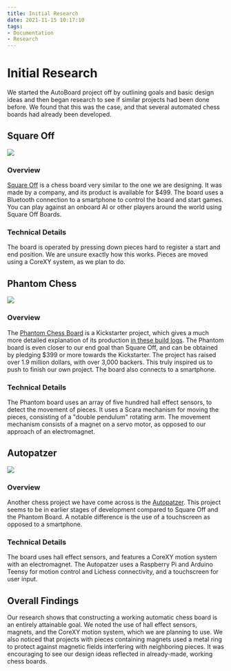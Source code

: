 ```yaml
---
title: Initial Research
date: 2021-11-15 10:17:10
tags:
- Documentation
- Research
---
```

# Initial Research
We started the AutoBoard project off by outlining goals and basic design ideas and then began research to see if similar projects had been done before. We found that this was the case, and that several automated chess boards had already been developed.

## Square Off
<img src="https://www.chess-site.com/wp-content/uploads/SquareOff2.jpg">

### Overview
[Square Off](https://squareoffnow.com/) is a chess board very similar to the one we are designing. It was made by a company, and its product is available for $499. The board uses a Bluetooth connection to a smartphone to control the board and start games. You can play against an onboard AI or other players around the world using Square Off Boards.

### Technical Details
The board is operated by pressing down pieces hard to register a start and end position. We are unsure exactly how this works. Pieces are moved using a CoreXY system, as we plan to do.

## Phantom Chess
<img src="https://images.squarespace-cdn.com/content/v1/60ae7dcca134e70b479ddf12/1622313783664-ZBZHSWI3L5K51Q3WMSG0/centered%2Bcover%2Bimage.jpg">

### Overview
The [Phantom Chess Board](https://www.phantomchessboard.com/0) is a Kickstarter project, which gives a much more detailed explanation of its production [in these build logs](https://hackaday.io/project/179268-automatic-chessboard). The Phantom board is even closer to our end goal than Square Off, and can be obtained by pledging $399 or more towards the Kickstarter. The project has raised over 1.9 million dollars, with over 3,000 backers. This truly inspired us to push to finish our own project. The board also connects to a smartphone.

### Technical Details
The Phantom board uses an array of five hundred hall effect sensors, to detect the movement of pieces. It uses a Scara mechanism for moving the pieces, consisting of a "double pendulum" rotating arm. The movement mechanism consists of a magnet on a servo motor, as opposed to our approach of an electromagnet.

## Autopatzer
<img src="https://i.ytimg.com/vi/8ScFtkWvHW8/mqdefault.jpg">

### Overview
Another chess project we have come across is the [Autopatzer](https://incoherency.co.uk/blog/stories/autopatzer.html). This project seems to be in earlier stages of development compared to Square Off and the Phantom Board. A notable difference is the use of a touchscreen as opposed to a smartphone.

### Technical Details
The board uses hall effect sensors, and features a CoreXY motion system with an electromagnet. The Autopatzer uses a Raspberry Pi and Arduino Teensy for motion control and Lichess connectivity, and a touchscreen for user input.

## Overall Findings
Our research shows that constructing a working automatic chess board is an entirely attainable goal. We noted the use of hall effect sensors, magnets, and the CoreXY motion system, which we are planning to use. We also noticed that projects with pieces containing magnets used a metal ring to protect against magnetic fields interfering with neighboring pieces. It was encouraging to see our design ideas reflected in already-made, working chess boards.

